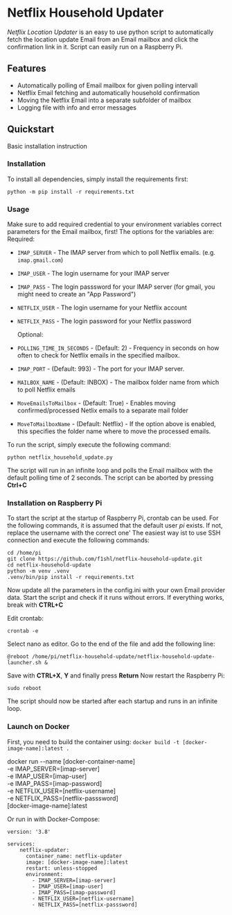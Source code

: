 # Netflix Household Updater

*Netflix Location Updater* is an easy to use python script to automatically fetch the location update 
Email from an Email mailbox and click the confirmation link in it.
Script can easily run on a Raspberry Pi.

## Features

- Automatically polling of Email mailbox for given polling intervall
- Netflix Email fetching and automatically household confirmation
- Moving the Netflix Email into a separate subfolder of mailbox
- Logging file with info and error messages

## Quickstart

Basic installation instruction

### Installation

To install all dependencies, simply install the requirements first:

    python -m pip install -r requirements.txt

### Usage

Make sure to add required credential to your environment variables correct parameters for the Email mailbox, first!
The options for the variables are:
Required:
- `IMAP_SERVER` - The IMAP server from which to poll Netflix emails. (e.g. `imap.gmail.com`) 
- `IMAP_USER` - The login username for your IMAP server 
- `IMAP_PASS` - The login passsword for your IMAP server (for gmail, you might need to create an "App Password")
- `NETFLIX_USER` - The login username for your Netflix account
- `NETFLIX_PASS` - The login password for your Netflix password
  
  Optional:
- `POLLING_TIME_IN_SECONDS` - (Default: 2) - Frequency in seconds on how often to check for Netflix emails in the specified mailbox.
- `IMAP_PORT` - (Default: 993) - The port for your IMAP server.
- `MAILBOX_NAME` - (Default: INBOX) - The mailbox folder name from which to poll Netflix emails
- `MoveEmailsToMailbox` - (Default: True) - Enables moving confirmed/processed Netlix emails to a separate mail folder
- `MoveToMailboxName` - (Default: Netflix) - If the option above is enabled, this specifies the folder name where to move the processed emails.

To run the script, simply execute the following command:

    python netflix_household_update.py

The script will run in an infinite loop and polls the Email mailbox with the default polling time of 2 seconds.
The script can be aborted by pressing **Ctrl+C**

### Installation on Raspberry Pi

To start the script at the startup of Raspberry Pi, crontab can be used. 
For the following commands, it is assumed that the default user *pi* exists. If not, replace the username with the correct one'
The easiest way ist to use SSH connection and execute the following commands:

    cd /home/pi
    git clone https://github.com/f1shl/netflix-household-update.git
    cd netflix-household-update
    python -m venv .venv
    .venv/bin/pip install -r requirements.txt

Now update all the parameters in the config.ini with your own Email provider data.
Start the script and check if it runs without errors.
If everything works, break with **CTRL+C**

Edit crontab:

    crontab -e

Select nano as editor. Go to the end of the file and add the following line:

    @reboot /home/pi/netflix-household-update/netflix-household-update-launcher.sh &

Save with **CTRL+X**, **Y** and finally press **Return**
Now restart the Raspberry Pi:

    sudo reboot

The script should now be started after each startup and runs in an infinite loop.

### Launch on Docker
First, you need to build the container using:
`docker build -t [docker-image-name]:latest .`

docker run --name [docker-container-name] \
            -e IMAP_SERVER=[imap-server] \
            -e IMAP_USER=[imap-user] \
            -e IMAP_PASS=[imap-password] \
            -e NETFLIX_USER=[netflix-username] \
            -e NETFLIX_PASS=[netflix-passsword] \
            [docker-image-name]:latest

Or run in with Docker-Compose:
```
version: '3.8'

services:
    netflix-updater:
      container_name: netflix-updater
      image: [docker-image-name]:latest
      restart: unless-stopped
      environment:
        - IMAP_SERVER=[imap-server]
        - IMAP_USER=[imap-user]
        - IMAP_PASS=[imap-password]
        - NETFLIX_USER=[netflix-username]
        - NETFLIX_PASS=[netflix-passsword]
```
